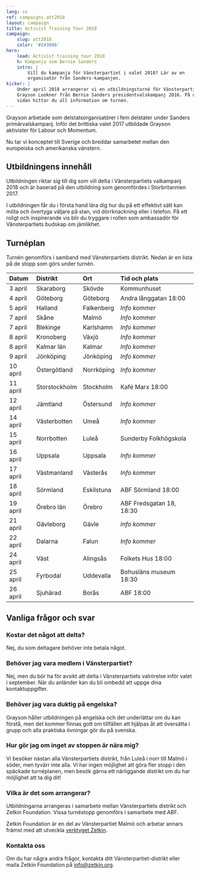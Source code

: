 ```yaml
---
lang: sv
ref: campaigns.att2018
layout: campaign
title: Activist Training Tour 2018
campaign:
    slug: att2018
    color: '#243886'
hero:
    lead: Activist training tour 2018
    h: Kampanja som Bernie Sanders
    intro: |
        Vill du kampanja för Vänsterpartiet i valet 2018? Lär av en
        organisatör från Sanders-kampanjen.
kicker: |
    Under april 2018 arrangerar vi en utbildningsturné för Vänsterpartiet med
    Grayson Lookner från Bernie Sanders presidentvalskampanj 2016. På den här
    sidan hittar du all information om turnén.
---
```


Grayson arbetade som delstatsorganisatörer i fem delstater under Sanders
primärvalskampanj. Inför det brittiska valet 2017 utbildade Grayson aktivister
för Labour och Momentum.

Nu tar vi konceptet till Sverige och breddar samarbetet mellan den europeiska
och amerikanska vänstern.

## Utbildningens innehåll
Utbildningen riktar sig till dig som vill delta i Vänsterpartiets valkampanj
2018 och är baserad på den utbildning som genomfördes i Storbritannien 2017.

I utbildningen får du i första hand lära dig hur du på ett effektivt sätt kan
möta och övertyga väljare på stan, vid dörrknackning eller i telefon. På ett
roligt och inspirerande vis blir du tryggare i rollen som ambassadör för
Vänsterpartiets budskap om jämlikhet.

## Turnéplan
Turnén genomförs i samband med Vänsterpartiets distrikt. Nedan är en lista
på de stopp som görs under turnén.

| Datum    | Distrikt          | Ort          | Tid och plats
|:---------|:------------------|:-------------|:-----------------------------
| 3 april  | Skaraborg         | Skövde       | Kommunhuset 
| 4 april  | Göteborg          | Göteborg     | Andra långgatan 18:00
| 5 april  | Halland           | Falkenberg   | _Info kommer_
| 7 april  | Skåne             | Malmö        | _Info kommer_
| 7 april  | Blekinge          | Karlshamn    | _Info kommer_
| 8 april  | Kronoberg         | Växjö        | _Info kommer_
| 8 april  | Kalmar län        | Kalmar       | _Info kommer_
| 9 april  | Jönköping         | Jönköping    | _Info kommer_
| 10 april | Östergötland      | Norrköping   | _Info kommer_
| 11 april | Storstockholm     | Stockholm    | Kafé Marx 18:00
| 12 april | Jämtland          | Östersund    | _Info kommer_
| 14 april | Västerbotten      | Umeå         | _Info kommer_
| 15 april | Norrbotten        | Luleå        | Sunderby Folkhögskola   
| 16 april | Uppsala           | Uppsala      | _Info kommer_
| 17 april | Västmanland       | Västerås     | _Info kommer_
| 18 april | Sörmland          | Eskilstuna   | ABF Sörmland 18:00
| 19 april | Örebro län        | Örebro       | ABF Fredsgatan 18, 18:30
| 21 april | Gävleborg         | Gävle        | _Info kommer_
| 22 april | Dalarna           | Falun        | _Info kommer_
| 24 april | Väst              | Alingsås     | Folkets Hus 18:00
| 25 april | Fyrbodal          | Uddevalla    | Bohusläns museum 18:30
| 26 april | Sjuhärad          | Borås        | ABF 18:00

## Vanliga frågor och svar
### Kostar det något att delta?
Nej, du som deltagare behöver inte betala något.

### Behöver jag vara medlem i Vänsterpartiet?
Nej, men du bör ha för avsikt att delta i Vänsterpartiets valrörelse inför
valet i september. När du anländer kan du bli ombedd att uppge dina
kontaktuppgifter.

### Behöver jag vara duktig på engelska?
Grayson håller utbildningen på engelska och det underlättar om du kan förstå,
men det kommer finnas gott om tillfällen att hjälpas åt att översätta i grupp
och alla praktiska övningar gör du på svenska.

### Hur gör jag om inget av stoppen är nära mig?
Vi besöker nästan alla Vänsterpartiets distrikt, från Luleå i norr till Malmö
i söder, men tyvärr inte alla. Vi har ingen möjlighet att göra fler stopp i
den späckade turnéplanen, men besök gärna ett närliggande distrikt om du har
möjlighet att ta dig dit!

### Vilka är det som arrangerar?
Utbildningarna arrangeras i samarbete mellan Vänsterpartiets distrikt och
Zetkin Foundation. Vissa turnéstopp genomförs i samarbete med ABF.

Zetkin Foundation är en del av Vänsterpartiet Malmö och arbetar annars
främst med att utveckla [verktyget Zetkin](/sv/zetkin).



### Kontakta oss
Om du har några andra frågor, kontakta ditt Vänsterpartiet-distrikt eller
maila Zetkin Foundation på [info@zetkin.org](mailto:info@zetkin.org).
